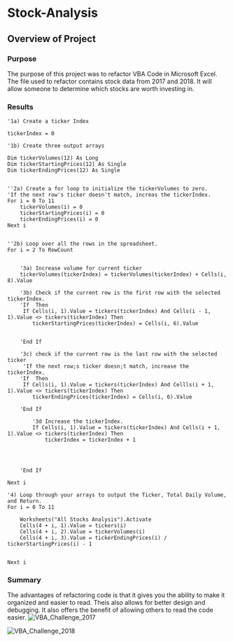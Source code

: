 # Stock-Analysis
## Overview of Project
### Purpose
The purpose of this project was to refactor VBA Code in Microsoft Excel. 
The file used to refactor contains stock data from 2017 and 2018. It will allow someone to determine which stocks are worth investing in.
### Results
    '1a) Create a ticker Index
    
    tickerIndex = 0

    '1b) Create three output arrays
    
    Dim tickerVolumes(12) As Long
    Dim tickerStartingPrices(12) As Single
    Dim tickerEndingPrices(12) As Single
    
    
    ''2a) Create a for loop to initialize the tickerVolumes to zero.
    'If the next row's ticker doesn't match, increas the tickerIndex.
    For i = 0 To 11
        tickerVolumes(i) = 0
        tickerStartingPrices(i) = 0
        tickerEndingPrices(i) = 0
    Next i
    
        
    ''2b) Loop over all the rows in the spreadsheet.
    For i = 2 To RowCount
    
        
        '3a) Increase volume for current ticker
        tickerVolumes(tickerIndex) = tickerVolumes(tickerIndex) + Cells(i, 8).Value
        
        '3b) Check if the current row is the first row with the selected tickerIndex.
        'If  Then
         If Cells(i, 1).Value = tickers(tickerIndex) And Cells(i - 1, 1).Value <> tickers(tickerIndex) Then
            tickerStartingPrices(tickerIndex) = Cells(i, 6).Value
            
            
        'End If
        
        '3c) check if the current row is the last row with the selected ticker
         'If the next row;s ticker doesn;t match, increase the tickerIndex.
        'If  Then
         If Cells(i, 1).Value = tickers(tickerIndex) And Cellls(i + 1, 1).Value <> tickers(tickerIndex) Then
            tickerEndingPrices(tickerIndex) = Cells(i, 6).Value
            
        'End If

            '3d Increase the tickerIndex.
            If Cells(i, 1).Value = tickers(tickerIndex) And Cells(i + 1, 1).Value <> tickers(tickerIndex) Then
                tickerIndex = tickerIndex + 1
                
                
                
            
        'End If
    
    Next i
    
    '4) Loop through your arrays to output the Ticker, Total Daily Volume, and Return.
    For i = 0 To 11
        
        Worksheets("All Stocks Analysis").Activate
        Cells(4 + i, 1).Value = tickers(i)
        Cells(4 + i, 2).Value = tickerVolumes(i)
        Cells(4 + i, 3).Value = tickerEndingPrices(i) / tickerStartingPrices(i) - 1
        
        
    Next i
### Summary
The advantages of refactoring code is that it gives you the ability to make it organized and easier to read. 
Theis also allows for better design and debugging. It also offers the benefit of allowing others to read the code easier. 
![VBA_Challenge_2017](https://user-images.githubusercontent.com/89110920/134783573-d44067a0-ba12-4a25-93b0-cddd91fac12f.png)

![VBA_Challenge_2018](https://user-images.githubusercontent.com/89110920/134783577-474e91fa-7085-41e8-bf07-1fbf4449b157.png)
